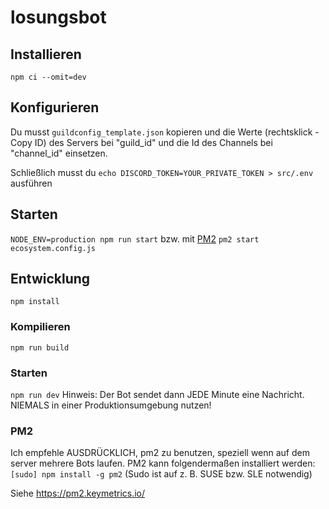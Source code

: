# losungsbot

## Installieren

`npm ci --omit=dev`

## Konfigurieren

Du musst `guildconfig_template.json` kopieren und die Werte (rechtsklick - Copy ID)
des Servers bei "guild_id" und die Id des Channels bei "channel_id" einsetzen.

Schließlich musst du `echo DISCORD_TOKEN=YOUR_PRIVATE_TOKEN > src/.env` ausführen

## Starten

`NODE_ENV=production npm run start` bzw. mit [PM2](https://github.com/mainquestministries/losungsbot/tree/master#pm2) `pm2 start ecosystem.config.js`

## Entwicklung

`npm install`

### Kompilieren

`npm run build`

### Starten

`npm run dev` Hinweis: Der Bot sendet dann JEDE Minute eine Nachricht. NIEMALS in einer Produktionsumgebung nutzen!

### PM2

Ich empfehle AUSDRÜCKLICH, pm2 zu benutzen, speziell wenn auf dem server mehrere Bots laufen.
PM2 kann folgendermaßen installiert werden: `[sudo] npm install -g pm2`
(Sudo ist auf z. B. SUSE bzw. SLE notwendig)

Siehe https://pm2.keymetrics.io/
